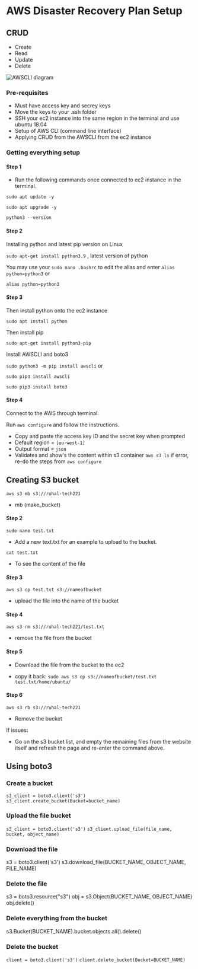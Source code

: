<h1>AWS Disaster Recovery Plan Setup </h1>

<h2>CRUD</h2>

- Create
- Read 
- Update 
- Delete

![AWSCLI diagram](https://user-images.githubusercontent.com/126012715/234847404-800d0f1e-c2c5-4188-8246-40fdc6a711f3.JPG)

<h3>Pre-requisites</h3>

- Must have access key and secrey keys
- Move the keys to your .ssh folder 
- SSH your ec2 instance into the same region in the terminal and use ubuntu 18.04
- Setup of AWS CLI (command line interface)
- Applying CRUD from the AWSCLI from the ec2 instance


<h3>Getting everything setup</h3>

<h4>Step 1</h4>

- Run the following commands once connected to ec2 instance in the terminal.

`sudo apt update -y`

`sudo apt upgrade -y`

`python3 --version`

<h4>Step 2</h4>

Installing python and latest pip version on Linux

`sudo apt-get install python3.9` , latest version of python

You may use your `sudo nano .bashrc` to edit the alias and enter `alias python=python3` or

`alias python=python3`

<h4>Step 3</h4>

Then install python onto the ec2 instance

`sudo apt install python`

Then install pip

`sudo apt-get install python3-pip`

Install AWSCLI and boto3 

`sudo python3 -m pip install awscli` or

`sudo pip3 install awscli`

`sudo pip3 install boto3`

<h4>Step 4</h4>

Connect to the AWS through terminal.

Run `aws configure` and follow the instructions.

- Copy and paste the access key ID and the secret key when prompted 
- Default region = `[eu-west-1]`
- Output format = `json`
- Validates and show's the content within s3 container `aws s3 ls` if error, re-do the steps from `aws configure`

<h2>Creating S3 bucket </h2>

`aws s3 mb s3://ruhal-tech221`

- mb (make_bucket) 

<h4>Step 2</h4>

`sudo nano test.txt`

- Add a new text.txt for an example to upload to the bucket. 

`cat test.txt`

- To see the content of the file

<h4>Step 3</h4>

`aws s3 cp test.txt s3://nameofbucket`

- upload the file into the name of the bucket

<h4>Step 4</h4>

`aws s3 rm s3://ruhal-tech221/test.txt`

- remove the file from the bucket

<h4>Step 5</h4>

- Download the file from the bucket to the ec2

- copy it back: `sudo aws s3 cp s3://nameofbucket/test.txt test.txt/home/ubuntu/`

<h4>Step 6</h4>

`aws s3 rb s3://ruhal-tech221`

- Remove the bucket

If issues:

- Go on the s3 bucket list, and empty the remaining files from the website itself and refresh the page and re-enter the command above.

<h2>Using boto3 </h2>

<h3>Create a bucket</h3>

`s3_client = boto3.client('s3')`
`s3_client.create_bucket(Bucket=bucket_name)`

<h3>Upload the file bucket </h3>

`s3_client = boto3.client('s3')`
`s3_client.upload_file(file_name, bucket, object_name)`

<h3>Download the file </h3>

s3 = boto3.client('s3')
s3.download_file(BUCKET_NAME, OBJECT_NAME, FILE_NAME)

<h3>Delete the file</h3>

s3 = boto3.resource("s3")
obj = s3.Object(BUCKET_NAME, OBJECT_NAME)
obj.delete()

<h3>Delete everything from the bucket</h3>

s3.Bucket(BUCKET_NAME).bucket.objects.all().delete()

<h3>Delete the bucket</h3>

`client = boto3.client('s3')`
`client.delete_bucket(Bucket=BUCKET_NAME)`



